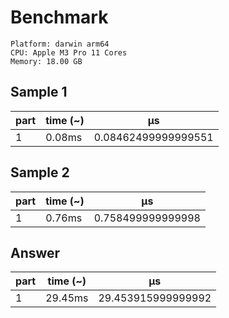 # Benchmark

```
Platform: darwin arm64
CPU: Apple M3 Pro 11 Cores
Memory: 18.00 GB
```

## Sample 1

| part | time (~) | μs                  |
| ---- | -------- | ------------------- |
| 1    | 0.08ms   | 0.08462499999999551 |

## Sample 2

| part | time (~) | μs                |
| ---- | -------- | ----------------- |
| 1    | 0.76ms   | 0.758499999999998 |

## Answer

| part | time (~) | μs                 |
| ---- | -------- | ------------------ |
| 1    | 29.45ms  | 29.453915999999992 |
